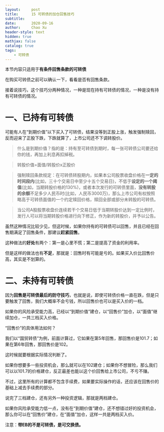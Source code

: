 ```yaml
---
layout:     post
title:      15 可转债的加仓回售技巧
subtitle:   
date:       2020-09-16
author:     Chao Xu
header-style: text
hidden: true 
mathjax: false
catalog: true
tags:
    - 可转债
---
```


本节内容只适用于**有条件回售条款的可转债**

在购买可转债之前可以确认一下，看看是否有回售条款。

接着说技巧，这个技巧分两种情况，一种是现在持有可转债的情况，一种是没有持有可转债的情况。

# 一、已持有可转债

可能有人在“到期价值”以下买入了可转债，结果没等到正股上涨，触发强制赎回，反而迎来了正股下跌，下跌就算了，上市公司还不下调转股价。

> 什么是到期价值？指的是：持有至可转债到期时，每一张可转债公司要还给你的钱，再加上利息再扣掉税。

> 转股价值=面值/转股价x正股价

> 强制赎回条款规定：在可转债转股期内，如果本公司股票收盘价格在**一定的时间段内**(比如，三十个交易日中至少十五个交易日)，不低于**设定的一个阈值**(比如，当期转股价格的130%)，或者本次发行的可转债里面，**没有转股的余额**不足多少人民币时(比如，人民币3000万)，那么上市公司有权按照略高于可转债面值的一个约定赎回价格，赎回全部或部分未转股的可转债。

> 当公司A股股票收盘价连续若干个交易日低于当期转股价达到一定比例时，发行人可以将当期转股价格进行向下修正，作为新的转股价，并予以公告。

虽然这种情况比较少见，但这时候，如果你持有的可转债可以回售，并且已经在回售期满足了回售条件，那建议**赶紧回售**。

这种做法的**好处**有两个：第一是心里不慌；第二是提高了资金的利用率。

但是这样的做法也有**不足**，那就是：回售时有可能是亏的。如果买入价比回售价高，其实是不划算的。

# 二、未持有可转债

因为**回售是可转债最后的防守技巧**，也就是说，即使可转债价格一直在跌，但是只要触发了回售，我们大概率不会亏钱，所以回售价也可以是买入价的一档。

如果你的风险承受能力高，已经以“到期价值”建仓，以“回售价”加仓，以“面值”继续加仓，一共三档买入价格。

“回售价”的具体用法如何？

我们以“国贸转债”为例，前面计算过，它如果在第5年回售，那回售价是101.7；如果在第6年回售，那回售价是102。

这时候就要根据实际情况判断了。

如果你想要多一些投资机会，那么就可以在102建仓；如果你不想冒险，那么我们可以以101.7的价格建仓，反正最差也能以这个价回售给上市公司，不亏不赚。

不过，这里所有的计算都不包含手续费，如果要实际操作的话，还应该在回售价的基础上减去手续费的部分。

说完了三档建仓，还有另外一种投资逻辑，那就是两档建仓。

如果你风险承受能力低一点，没有在“到期价值”建仓，还不想错过好的投资机会，那么你可以在“回售价”建仓，在“面值”加仓，这样一共是两档买入价。

注意：**带EB的不是可转债，是可交换债。**